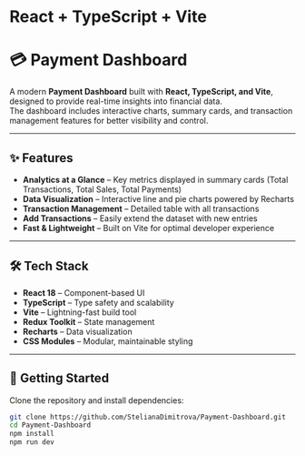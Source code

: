 # React + TypeScript + Vite

# 💳 Payment Dashboard

A modern **Payment Dashboard** built with **React, TypeScript, and Vite**, designed to provide real-time insights into financial data.  
The dashboard includes interactive charts, summary cards, and transaction management features for better visibility and control.  

---

## ✨ Features

- **Analytics at a Glance** – Key metrics displayed in summary cards (Total Transactions, Total Sales, Total Payments)  
- **Data Visualization** – Interactive line and pie charts powered by Recharts  
- **Transaction Management** – Detailed table with all transactions  
- **Add Transactions** – Easily extend the dataset with new entries  
- **Fast & Lightweight** – Built on Vite for optimal developer experience  

---

## 🛠️ Tech Stack

- **React 18** – Component-based UI  
- **TypeScript** – Type safety and scalability  
- **Vite** – Lightning-fast build tool  
- **Redux Toolkit** – State management  
- **Recharts** – Data visualization  
- **CSS Modules** – Modular, maintainable styling  

 ---

## 🚀 Getting Started

Clone the repository and install dependencies:

```bash
git clone https://github.com/StelianaDimitrova/Payment-Dashboard.git
cd Payment-Dashboard
npm install
npm run dev
